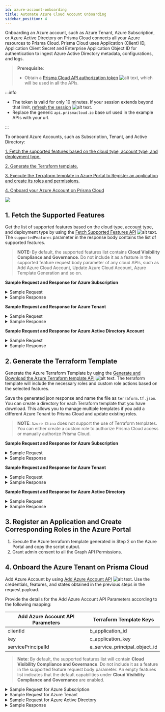 ```yaml
---
id: azure-account-onboarding
title: Automate Azure Cloud Account Onboarding
sidebar_position: 4
---
```


Onboarding an Azure account, such as Azure Tenant, Azure Subscription, or Azure Active Directory on Prisma Cloud connects all your Azure resources to Prisma Cloud. Prisma Cloud uses Application (Client) ID, Application Client Secret and Enterprise Application Object ID for authentication to ingest Azure Active Directory metadata, configurations, and logs.


> **Prerequisite**: 
> - Obtain a [Prisma Cloud API authorization token](/prisma-cloud/api/cspm/app-login/) ![alt text](/icons/api-icon-pan-dev.svg), which will be used in all the APIs. 

:::info

- The token is valid for only 10 minutes. If your session extends beyond that limit, [refresh the session](/prisma-cloud/api/cspm/extend-session/) ![alt text](/icons/api-icon-pan-dev.svg).
- Replace the generic `api.prismacloud.io` base url used in the example APIs with your url.

:::

To onboard Azure Accounts, such as Subscription, Tenant, and Active Directory:

  [1. Fetch the supported features based on the cloud type, account type, and deployment type.](#1-fetch-the-supported-features)

  [2. Generate the Terraform template.](#2-generate-the-terraform-template)
  
  [3. Execute the Terraform template in Azure Portal to Register an application and create its roles and permissions.](#3-register-an-application-and-create-corresponding-roles-in-the-azure-portal)

  [4. Onboard your Azure Account on Prisma Cloud ](#4-onboard-the-azure-tenant-on-prisma-cloud)

![](/img/azure_onboarding_workflow.png)

## 1. Fetch the Supported Features

Get the list of supported features based on the cloud type, account type, and deployment type by using the [Fetch Supported Features API](/prisma-cloud/api/cspm/fetch-supported-features/) ![alt text](/icons/api-icon-pan-dev.svg). The `supportedFeatures` parameter in the response body contains the list of supported features.

> **NOTE:** By default, the supported features list contains **Cloud Visibility Compliance and Governance**. Do not include it as a feature in the supported feature request body parameter of any cloud APIs, such as Add Azure Cloud Account, Update Azure Cloud Account, Azure Template Generation and so on.

**Sample Request and Response for Azure Subscription**  

<details>
  <summary>Sample Request</summary>

   ```bash
    curl --request POST 'https://api.prismacloud.io/cas/v1/features/cloud/azure' \
    --header 'accept: application/json' \
    --header 'content-type: application/json' \
    --header 'x-redlock-auth: <YOUR_TOKEN>' \
    --data-raw '{
                  "accountType": "account",
                  "deploymentType": "azure"
                }'
```
  </details>

  <details>
  <summary> Sample Response </summary>

  ```json
    {
    "cloudType": "azure",
      "deploymentType": "global",
      "accountType": "account",
      "licenseType": "ENTERPRISE",
      "supportedFeatures": [
        "Agentless Scanning",
        "Auto Protect",
        "Cloud Visibility Compliance and Governance",
        "Remediation",
        "Serverless Function Scanning"
        ]
    }
  ```
  </details>

**Sample Request and Response for Azure Tenant**  

<details>
  <summary>Sample Request</summary>

   ```bash
    curl --request POST 'https://api.prismacloud.io/cas/v1/features/cloud/azure' \
    --header 'accept: application/json' \
    --header 'content-type: application/json' \
    --header 'x-redlock-auth: <YOUR_TOKEN>' \
    --data-raw '{
      "accountType": "tenant",
      "deploymentType": "azure",
      "rootSyncEnabled": true
    }'
```
  </details>

  <details>
  <summary> Sample Response </summary>

  ```json
    {
      "cloudType": "azure",
      "deploymentType": "global",
      "accountType": "tenantWithMgmt",
      "licenseType": "ENTERPRISE",
      "supportedFeatures": [
        "Agentless Scanning",
        "Auto Protect",
        "Cloud Visibility Compliance and Governance",
        "Remediation",
        "Serverless Function Scanning"
      ]
    }
  ```
  </details>

  **Sample Request and Response for Azure Active Directory Account**  

<details>
  <summary>Sample Request</summary>

   ```bash
    curl --request POST 'https://api.prismacloud.io/cas/v1/features/cloud/azure' \
          --header 'accept: application/json' \
          --header 'content-type: application/json' \
          --header 'x-redlock-auth: <YOUR_TOKEN>' \
          --data-raw '{
            "accountType": "tenant",
            "deploymentType": "azure"
          }'
  ```
  </details>

  <details>
  <summary> Sample Response </summary>

  ```json
      {
        "cloudType": "azure",
        "deploymentType": "global",
        "accountType": "tenant",
        "licenseType": "ENTERPRISE",
        "supportedFeatures": [
          "Cloud Visibility Compliance and Governance"
        ]
      }

  ```
  </details>

    
  
## 2. Generate the Terraform Template

Generate the Azure Terraform Template by using the [Generate and Download the Azure Terraform template API](/prisma-cloud/api/cspm/generate-template-link/) ![alt text](/icons/api-icon-pan-dev.svg). The terraform template will include the necessary roles and custom role actions based on the selected features.

Save the generated json response and name the file as `terraform.tf.json`. You can create a directory for each Terraform template that you have download. This allows you to manage multiple templates if you add a different Azure Tenant to Prisma Cloud and update existing roles. 

> **NOTE**: `Azure China` does not support the use of Terraform templates. You can either create a custom role to authorize Prisma Cloud access or manually authorize Prisma Cloud.


**Sample Request and Response for Azure Subscription**  

<details>
  <summary>Sample Request</summary>

   ```bash
    curl --request POST 'https://api.prismacloud.io/cas/v1/azure_template' \
          --header 'accept: application/json' \
          --header 'content-type: application/json' \
          --header 'x-redlock-auth: <YOUR_TOKEN>' \
          --data-raw '{
            "accountType": "account",
            "tenantId": "<tenant-id>",
            "features": [
              "Agentless Scanning",
              "Auto Protect",
              "Remediation",
              "Serverless Function Scanning"
            ],
            "deploymentType": "azure",
            "subscriptionId": "<subscription-id>"
          }'
```
  </details>

<details>
  <summary>Sample Response</summary>

```json
{
  "output": {
    "c__application_client_id": {
      "value": "${azuread_application.prisma_cloud_app.application_id}"
    },
    "e__enterprise_application_object_id": {
      "value": "${azuread_service_principal.prisma_cloud_sp.id}"
    },
    "d__application_client_secret": {
      "value": "${nonsensitive(azuread_application_password.password.value)}"
    },
    "b__subscription_id": {
      "value": "${var.subscription_id}"
    },
    "a__directory_tenant_id": {
      "value": "${var.tenant_id}"
    }
  },
  "provider": {
    "random": {},
    "azuread": {
      "tenant_id": "${var.tenant_id}",
      "environment": "${var.cloud_environment}"
    },
    "time": {},
    "azurerm": {
      "tenant_id": "${var.tenant_id}",
      "subscription_id": "${var.subscription_id}",
      "features": {}
    }
  },
  "resource": {
    "azuread_application_password": {
      "password": {
        "application_object_id": "${azuread_application.prisma_cloud_app.object_id}",
        "end_date_relative": "${var.application_password_expiration}"
      }
    },
    "random_string": {
      "unique_id": {
        "special": false,
        "length": 5,
        "min_lower": 5
      }
    },
    "azuread_service_principal": {
      "prisma_cloud_sp": {
        "application_id": "${azuread_application.prisma_cloud_app.application_id}"
      }
    },
    "time_sleep": {
      "wait_20_seconds": {
        "depends_on": [
          "azurerm_role_definition.custom_prisma_role"
        ],
        "create_duration": "20s"
      }
    },
    "azuread_application": {
      "prisma_cloud_app": {
        "web": {
          "homepage_url": "https://www.paloaltonetworks.com/prisma/cloud"
        },
        "display_name": "Prisma Cloud App ${random_string.unique_id.result}"
      }
    },
    "random_password": {
      "application_password": {
        "special": true,
        "length": 32
      }
    },
    "azurerm_role_assignment": {
      "assign_builtin_roles": {
        "skip_service_principal_aad_check": true,
        "scope": "/subscriptions/${var.subscription_id}",
        "for_each": "${toset(var.builtin_roles)}",
        "role_definition_name": "${each.key}",
        "principal_id": "${azuread_service_principal.prisma_cloud_sp.id}"
      },
      "assign_custom_prisma_role": {
        "role_definition_id": "${azurerm_role_definition.custom_prisma_role.role_definition_resource_id}",
        "depends_on": [
          "time_sleep.wait_20_seconds"
        ],
        "skip_service_principal_aad_check": true,
        "scope": "/subscriptions/${var.subscription_id}",
        "principal_id": "${azuread_service_principal.prisma_cloud_sp.id}"
      }
    },
    "azurerm_role_definition": {
      "custom_prisma_role": {
        "assignable_scopes": [
          "/subscriptions/${var.subscription_id}"
        ],
        "permissions": {
          "actions": "${var.custom_role_actions}",
          "not_actions": []
        },
        "scope": "/subscriptions/${var.subscription_id}",
        "name": "Prisma Cloud ${random_string.unique_id.result}",
        "timeouts": {
          "read": "5m",
          "create": "5m"
        },
        "description": "Prisma Cloud custom role created via Terraform"
      }
    }
  },
  "variable": {
    "tenant_id": {
      "default": "<tenant-id>",
      "type": "string"
    },
    "subscription_id": {
      "default": "<subscription-id>",
      "type": "string"
    },
    "builtin_roles": {
      "default": [
        "Reader"
      ],
      "type": "list"
    },
    "custom_role_actions": {
      "default": [
        "Microsoft.Management/managementGroups/descendants/read",
        "Microsoft.Security/autoProvisioningSettings/read",
        "Microsoft.Security/pricings/read",
        "Microsoft.Security/securityContacts/read",
        "Microsoft.Security/settings/read",
        "Microsoft.Compute/hostGroups/read",
        "Microsoft.Storage/storageAccounts/tableServices/read",
        "Microsoft.Storage/storageAccounts/queueServices/read",
        "Microsoft.Storage/storageAccounts/providers/Microsoft.Insights/diagnosticSettings/read",
        "Microsoft.KeyVault/vaults/read",
        "Microsoft.Network/locations/usages/read",
        "Microsoft.Network/connections/read",
        "Microsoft.Network/applicationGateways/read",
        "Microsoft.Network/loadBalancers/read",
        "Microsoft.Network/networkSecurityGroups/securityRules/read",
        "Microsoft.Network/networkSecurityGroups/defaultSecurityRules/read",
        "Microsoft.Network/applicationSecurityGroups/read",
        "Microsoft.Network/virtualNetworks/read",
        "Microsoft.Network/virtualNetworks/subnets/read",
        "Microsoft.Network/virtualNetworks/virtualNetworkPeerings/read",
        "Microsoft.Network/virtualNetworkGateways/read",
        "Microsoft.Network/routeTables/read",
        "Microsoft.Network/routeTables/routes/read",
        "Microsoft.Network/azurefirewalls/read",
        "Microsoft.Network/firewallPolicies/read",
        "Microsoft.Network/publicIPAddresses/read"
      ],
      "type": "list"
    },
    "cloud_environment": {
      "default": "public",
      "type": "string"
    },
    "application_password_expiration": {
      "default": "8760h",
      "type": "string"
    }
  },
  "terraform": {
    "required_providers": {
      "random": "=3.1.0",
      "azuread": "=2.28.1",
      "time": "=0.7.0",
      "azurerm": "=3.24.0"
    }
  }
}

```

</details>
 

**Sample Request and Response for Azure Tenant**  
<details>
  <summary>Sample Request</summary>

```bash
    curl --request POST 'https://api.prismacloud.io/cas/v1/azure_template' \
          --header 'accept: application/json' \
          --header 'content-type: application/json' \
          --header 'x-redlock-auth: <YOUR_TOKEN>' \
          --data-raw '{
            "accountType": "tenant",
            "tenantId": "<tenant-id>",
            "features": [
              "Agentless Scanning",
              "Auto Protect",
              "Remediation",
              "Serverless Function Scanning"
            ],
            "deploymentType": "azure",
            "rootSyncEnabled": true
          }'
```
</details>

<details>
  <summary>Sample Response</summary>

```json
"output": {
    "f_consent_link": {
      "value": "${var.azure_portal_link}?quickstart=true#blade/Microsoft_AAD_RegisteredApps/ApplicationMenuBlade/CallAnAPI/appId/${azuread_application.prisma_cloud_app.application_id}/isMSAApp/"
    },
    "d_application_key_expiration": {
      "value": "${azuread_application_password.password.end_date}"
    },
    "e_service_principal_object_id": {
      "value": "${azuread_service_principal.prisma_cloud_sp.id}"
    },
    "a_active_directory_id": {
      "value": "${var.tenant_id}"
    },
    "c_application_key": {
      "value": "${nonsensitive(azuread_application_password.password.value)}"
    },
    "b_application_id": {
      "value": "${azuread_application.prisma_cloud_app.application_id}"
    }
  },
  "data": {
    "azurerm_management_group": {
      "tenant_root_group": {
        "name": "${var.tenant_id}"
      }
    }
  },
  "provider": {
    "random": {},
    "azuread": {
      "tenant_id": "${var.tenant_id}",
      "environment": "${var.cloud_environment}"
    },
    "time": {},
    "azurerm": {
      "tenant_id": "${var.tenant_id}",
      "features": {}
    }
  },
  "resource": {
    "azuread_application_password": {
      "password": {
        "application_object_id": "${azuread_application.prisma_cloud_app.object_id}",
        "end_date_relative": "${var.application_password_expiration}"
      }
    },
    "random_string": {
      "unique_id": {
        "special": false,
        "length": 5,
        "min_lower": 5
      }
    },
    "azuread_service_principal": {
      "prisma_cloud_sp": {
        "application_id": "${azuread_application.prisma_cloud_app.application_id}"
      }
    },
    "time_sleep": {
      "wait_20_seconds": {
        "depends_on": [
          "azurerm_role_definition.custom_prisma_role"
        ],
        "create_duration": "20s"
      }
    },
    "azuread_application": {
      "prisma_cloud_app": {
        "required_resource_access": {
          "dynamic": {
            "resource_access": {
              "for_each": "${toset(var.active_directory_graph_api_roles)}",
              "content": {
                "id": "${resource_access.value}",
                "type": "Role"
              }
            }
          },
          "resource_app_id": "00000003-0000-0000-c000-000000000000"
        },
        "web": {
          "homepage_url": "https://www.paloaltonetworks.com/prisma/cloud"
        },
        "display_name": "Prisma Cloud App ${random_string.unique_id.result}"
      }
    },
    "random_password": {
      "application_password": {
        "special": true,
        "length": 32
      }
    },
    "azurerm_role_assignment": {
      "assign_builtin_roles": {
        "skip_service_principal_aad_check": true,
        "scope": "${data.azurerm_management_group.tenant_root_group.id}",
        "for_each": "${toset(var.builtin_roles)}",
        "role_definition_name": "${each.key}",
        "principal_id": "${azuread_service_principal.prisma_cloud_sp.id}"
      },
      "assign_custom_prisma_role": {
        "role_definition_id": "${azurerm_role_definition.custom_prisma_role.role_definition_resource_id}",
        "depends_on": [
          "time_sleep.wait_20_seconds"
        ],
        "skip_service_principal_aad_check": true,
        "scope": "${data.azurerm_management_group.tenant_root_group.id}",
        "principal_id": "${azuread_service_principal.prisma_cloud_sp.id}"
      }
    },
    "azurerm_role_definition": {
      "custom_prisma_role": {
        "assignable_scopes": [
          "${data.azurerm_management_group.tenant_root_group.id}"
        ],
        "permissions": {
          "actions": "${var.custom_role_actions}",
          "not_actions": []
        },
        "scope": "${data.azurerm_management_group.tenant_root_group.id}",
        "name": "prisma-cloud-policy-${random_string.unique_id.result}",
        "timeouts": {
          "read": "5m",
          "create": "5m"
        },
        "description": "Prisma Cloud custom role created via Terraform"
      }
    }
  },
  "variable": {
    "tenant_id": {
      "default": "f597bfbe-067c-4622-aaf7-b88bc8f6fa41",
      "type": "string"
    },
    "active_directory_graph_api_roles": {
      "default": [
        "df021288-bdef-4463-88db-98f22de89214",
        "246dd0d5-5bd0-4def-940b-0421030a5b68",
        "5b567255-7703-4780-807c-7be8301ae99b",
        "98830695-27a2-44f7-8c18-0c3ebc9698f6",
        "230c1aed-a721-4c5d-9cb4-a90514e508ef",
        "dbb9058a-0e50-45d7-ae91-66909b5d4664",
        "9a5d68dd-52b0-4cc2-bd40-abcf44ac3a30",
        "7ab1d382-f21e-4acd-a863-ba3e13f7da61"
      ],
      "type": "list"
    },
    "builtin_roles": {
      "default": [
        "Reader"
      ],
      "type": "list"
    },
    "azure_portal_link": {
      "default": "https://portal.azure.com/",
      "type": "string"
    },
    "custom_role_actions": {
      "default": [
        "Microsoft.Management/managementGroups/descendants/read",
        "Microsoft.Security/autoProvisioningSettings/read",
        "Microsoft.Security/pricings/read",
        "Microsoft.Security/securityContacts/read",
        "Microsoft.Security/settings/read",
        "Microsoft.Compute/hostGroups/read",
        "Microsoft.Storage/storageAccounts/tableServices/read",
        "Microsoft.Storage/storageAccounts/queueServices/read",
        "Microsoft.Storage/storageAccounts/providers/Microsoft.Insights/diagnosticSettings/read",
        "Microsoft.KeyVault/vaults/read",
        "Microsoft.Network/locations/usages/read",
        "Microsoft.Network/connections/read",
        "Microsoft.Network/applicationGateways/read",
        "Microsoft.Network/loadBalancers/read",
        "Microsoft.Network/networkSecurityGroups/securityRules/read",
        "Microsoft.Network/networkSecurityGroups/defaultSecurityRules/read",
        "Microsoft.Network/applicationSecurityGroups/read",
        "Microsoft.Network/virtualNetworks/read",
        "Microsoft.Network/virtualNetworks/subnets/read",
        "Microsoft.Network/virtualNetworks/virtualNetworkPeerings/read",
        "Microsoft.Network/virtualNetworkGateways/read",
        "Microsoft.Network/routeTables/read",
        "Microsoft.Network/routeTables/routes/read",
        "Microsoft.Network/azurefirewalls/read",
        "Microsoft.Network/firewallPolicies/read",
        "Microsoft.Network/publicIPAddresses/read",
        "Microsoft.Network/ddosProtectionPlans/read",
        "Microsoft.Network/frontDoorWebApplicationFirewallPolicies/read",
        "Microsoft.Resources/subscriptions/resourceGroups/read",
        "Microsoft.Resources/Resources/read",
        "Microsoft.Authorization/locks/read",
        "Microsoft.Authorization/policyAssignments/read",
        "Microsoft.Authorization/classicAdministrators/read",
        "Microsoft.Authorization/permissions/read",
        "Microsoft.Authorization/policyDefinitions/read",
        "Microsoft.Authorization/roleDefinitions/read",
        "Microsoft.Authorization/roleAssignments/read",
        "Microsoft.ContainerInstance/containerGroups/read",
        "Microsoft.ContainerRegistry/registries/read",
        "Microsoft.ContainerRegistry/registries/metadata/read",
        "Microsoft.ContainerRegistry/registries/webhooks/getCallbackConfig/action",
        "Microsoft.ContainerService/managedClusters/read",
        "Microsoft.Compute/disks/read",
        "Microsoft.Compute/availabilitySets/read",
        "Microsoft.Compute/virtualMachines/read",
        "Microsoft.Compute/virtualMachines/instanceView/read",
        "Microsoft.Compute/virtualMachines/extensions/read",
        "Microsoft.Compute/virtualMachineScaleSets/read",
        "Microsoft.Compute/virtualMachineScaleSets/virtualMachines/read",
        "Microsoft.Compute/virtualMachineScaleSets/virtualmachines/instanceView/read",
        "Microsoft.Sql/managedInstances/read",
        "Microsoft.Sql/servers/read",
        "Microsoft.Sql/servers/securityAlertPolicies/read",
        "Microsoft.Sql/servers/auditingSettings/read",
        "Microsoft.Sql/servers/databases/read",
        "Microsoft.Sql/servers/databases/securityAlertPolicies/read",
        "Microsoft.Sql/servers/databases/transparentDataEncryption/read"
        
    ],
      "type": "list"
    },
    "cloud_environment": {
      "default": "public",
      "type": "string"
    },
    "application_password_expiration": {
      "default": "8760h",
      "type": "string"
    }
  },
  "terraform": {
    "required_providers": {
      "random": "=3.1.0",
      "azuread": "=2.28.1",
      "time": "=0.7.0",
      "azurerm": "=3.24.0"
    }
  }
}
```

</details>

**Sample Request and Response for Azure Active Directory**  
<details>
  <summary>Sample Request</summary>

```bash
    curl --request POST 'https://api.prismacloud.io/cas/v1/azure_template' \
          --header 'accept: application/json' \
          --header 'content-type: application/json' \
          --header 'x-redlock-auth: <YOUR_TOKEN>' \
          --data-raw '{
            "accountType": "tenant",
            "tenantId": "<tenant-id>",
            "features": [],
            "deploymentType": "azure"
              }'
```
</details>

<details>
  <summary>Sample Response</summary>

```json
{
  "output": {
    "f_consent_link": {
      "value": "${var.azure_portal_link}?quickstart=true#blade/Microsoft_AAD_RegisteredApps/ApplicationMenuBlade/CallAnAPI/appId/${azuread_application.prisma_cloud_app.application_id}/isMSAApp/"
    },
    "d_application_key_expiration": {
      "value": "${azuread_application_password.password.end_date}"
    },
    "e_service_principal_object_id": {
      "value": "${azuread_service_principal.prisma_cloud_sp.id}"
    },
    "a_active_directory_id": {
      "value": "${var.tenant_id}"
    },
    "c_application_key": {
      "value": "${nonsensitive(azuread_application_password.password.value)}"
    },
    "b_application_id": {
      "value": "${azuread_application.prisma_cloud_app.application_id}"
    }
  },
  "provider": {
    "random": {},
    "azuread": {
      "tenant_id": "${var.tenant_id}",
      "environment": "${var.cloud_environment}"
    },
    "time": {}
  },
  "resource": {
    "azuread_application_password": {
      "password": {
        "application_object_id": "${azuread_application.prisma_cloud_app.object_id}",
        "end_date_relative": "${var.application_password_expiration}"
      }
    },
    "random_string": {
      "unique_id": {
        "special": false,
        "length": 5,
        "min_lower": 5
      }
    },
    "azuread_service_principal": {
      "prisma_cloud_sp": {
        "application_id": "${azuread_application.prisma_cloud_app.application_id}"
      }
    },
    "azuread_application": {
      "prisma_cloud_app": {
        "required_resource_access": {
          "dynamic": {
            "resource_access": {
              "for_each": "${toset(var.active_directory_graph_api_roles)}",
              "content": {
                "id": "${resource_access.value}",
                "type": "Role"
              }
            }
          },
          "resource_app_id": "00000003-0000-0000-c000-000000000000"
        },
        "web": {
          "homepage_url": "https://www.paloaltonetworks.com/prisma/cloud"
        },
        "display_name": "Prisma Cloud App ${random_string.unique_id.result}"
      }
    },
    "random_password": {
      "application_password": {
        "special": true,
        "length": 32
      }
    }
  },
  "variable": {
    "tenant_id": {
      "default": "<tenant-id>",
      "type": "string"
    },
    "active_directory_graph_api_roles": {
      "default": [
        "df021288-bdef-4463-88db-98f22de89214",
        "246dd0d5-5bd0-4def-940b-0421030a5b68",
        "5b567255-7703-4780-807c-7be8301ae99b",
        "98830695-27a2-44f7-8c18-0c3ebc9698f6",
        "230c1aed-a721-4c5d-9cb4-a90514e508ef",
        "dbb9058a-0e50-45d7-ae91-66909b5d4664",
        "9a5d68dd-52b0-4cc2-bd40-abcf44ac3a30",
        "7ab1d382-f21e-4acd-a863-ba3e13f7da61"
      ],
      "type": "list"
    },
    "azure_portal_link": {
      "default": "https://portal.azure.com/",
      "type": "string"
    },
    "cloud_environment": {
      "default": "public",
      "type": "string"
    },
    "application_password_expiration": {
      "default": "8760h",
      "type": "string"
    }
  },
  "terraform": {
    "required_providers": {
      "random": "=3.1.0",
      "azuread": "=2.28.1",
      "time": "=0.7.0",
      "azurerm": "=3.24.0"
    }
  }
}

```

</details>
 
      

## 3. Register an Application and Create Corresponding Roles in the Azure Portal

  1. Execute the Azure terraform template generated in Step 2 on the Azure Portal and copy the script output.
  2. Grant admin consent to all the Graph API Permissions.

## 4. Onboard the Azure Tenant on Prisma Cloud

Add Azure Account by using [Add Azure Account API](/prisma-cloud/api/cspm/add-azure-cloud-account/) ![alt text](/icons/api-icon-pan-dev.svg). Use the credentials, features, and states obtained in the previous steps in the request payload.

Provide the details for the Add Azure Account API Parameters according to the following mapping:

Add Azure Account API Parameters | Terraform Template Keys 
-------------------------------- | ----------------------- 
clientId | b_application_id 
key | c_application_key
servicePrincipalId | e_service_principal_object_id

> **Note:** By default, the supported features list will contain **Cloud Visibility Compliance and Governance**. Do not include it as a feature in the supported feature request body parameter. An empty features list indicates that the default capabilities under **Cloud Visibility Compliance and Governance** are enabled.

<details>
<summary>Sample Request for Azure Subscription</summary> 

```bash
curl -v --request POST 'https://api.prismacloud.io/cas/v1/azure_account' \
--header 'Content-Type: application/json' \
--header 'Accept: application/json' \
--header 'x-redlock-auth: <YOUR_TOKEN>' \
--data-raw '{
  "clientId": "<application-id>",
  "cloudAccount": {
    "accountId": "<subscription-id>",
    "accountType": "account",
    "enabled": true,
    "name": "Azure Account",
    "groupIds": [
      "<group-id>"
    ]
  },
  "environmentType": "azure",
  "key": "<client-secret>",
  "monitorFlowLogs": true,
  "servicePrincipalId": "<enterprise-application-object-id>",
  "tenantId": "<tenant-id>",
  "features": [
    {
      "name": "Agentless Scanning",
      "state": "enabled"
    },
    {
      "name": "Auto Protect",
      "state": "enabled"
    },
    {
      "name": "Remediation",
      "state": "enabled"
    },
    {
      "name": "Serverless Function Scanning",
      "state": "enabled"
    }
  ]
}'
```
</details>

<details>
<summary>Sample Request for Azure Tenant</summary> 

```bash
curl -v --request POST 'https://api.prismacloud.io/cas/v1/azure_account' \
--header 'Content-Type: application/json' \
--header 'Accept: application/json' \
--header 'x-redlock-auth: <YOUR_TOKEN>' \
--data-raw 'curl -v --request POST 'https://api.prismacloud.io/cas/v1/azure_account' \
--header 'Content-Type: application/json' \
--header 'Accept: application/json' \
--header 'x-redlock-auth: <YOUR_TOKEN>' \
--data-raw '{
  "clientId": "<client-id>",
  "cloudAccount": {
    "accountType": "tenant",
    "enabled": true,
    "name": "Azure Account"
  },
  "environmentType": "azure",
  "key": "<client-secret>",
  "monitorFlowLogs": true,
  "servicePrincipalId": "<enterprise-application-object-id>",
  "tenantId": "<tenant-id>",
  "features": [
    {
      "name": "Agentless Scanning",
      "state": "enabled"
    },
    {
      "name": "Auto Protect",
      "state": "enabled"
    },
    {
      "name": "Remediation",
      "state": "enabled"
    },
    {
      "name": "Serverless Function Scanning",
      "state": "enabled"
    }
  ],
  "defaultAccountGroupId": "<default-account-group-id>",
  "rootSyncEnabled": true,
  "hierarchySelection": [
    {
      "displayName": "Tenant Root Group",
      "nodeType": "TENANT",
      "resourceId": "<tenant-id>",
      "selectionType": "ALL"
    }
  ]
}'

```
</details>

<details>
<summary>Sample Request for Azure Active Directory</summary> 

```bash
curl -v --request POST 'https://api.prismacloud.io/cas/v1/azure_account' \
--header 'Content-Type: application/json' \
--header 'Accept: application/json' \
--header 'x-redlock-auth: <YOUR_TOKEN>' \
--data-raw '{
  "clientId": "<client-id>",
  "cloudAccount": {
    "accountType": "tenant",
    "enabled": true,
    "name": "Azure Account",
    "groupIds": [
      "<group-id>"
    ]
  },
  "environmentType": "azure",
  "key": "<client-secret>",
  "monitorFlowLogs": false,
  "servicePrincipalId": "<enterprise-application-object-id>",
  "tenantId": "<tenant-id>",
  "features": []
}'

```
</details>

<details>
  <summary> Sample Response </summary>

```
  200 (Success)
```
</details>